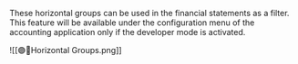 These horizontal groups can be used in the financial statements as a filter. 
This feature will be available under the configuration menu of the accounting application only if the developer mode is activated.

![[🟣🧾Horizontal Groups.png]]